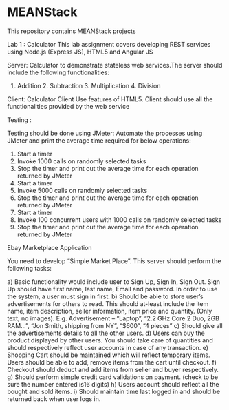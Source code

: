 # MEANStack
This repository contains MEANStack projects

Lab 1 : Calculator
This lab assignment covers developing REST services using Node.js (Express JS), HTML5 and Angular JS

Server: Calculator to demonstrate stateless web services.The server should include the following functionalities:
1. Addition 2. Subtraction 3. Multiplication 4. Division 
  
Client: Calculator Client Use features of HTML5. Client should use all the functionalities provided by the web service 

Testing :

 Testing should be done using JMeter:  Automate the processes using JMeter and print the average time required for below operations: 
 
1. Start a timer 
2. Invoke 1000 calls on randomly selected tasks
3. Stop the timer and print out the average time for each operation returned by JMeter 
4. Start a timer 
5. Invoke 5000 calls on randomly selected tasks 
6. Stop the timer and print out the average time for each operation returned by JMeter 
7. Start a timer 
8. Invoke 100 concurrent users with 1000 calls on randomly selected tasks 
9. Stop the timer and print out the average time for each operation returned by JMeter 
 
 Ebay Marketplace Application
 
 You need to develop “Simple Market Place”. This server should perform the following tasks: 
 
a) Basic functionality would include user to Sign Up, Sign In, Sign Out. Sign Up should have first name, last name, Email and password. In order to use the system, a user must sign in first. 
b) Should be able to store user’s advertisements for others to read. This should at-least include the item name, item description, seller information, item price and quantity. (Only text, no images). E.g. Advertisement – “Laptop”, “2.2 GHz Core 2 Duo, 2GB RAM…”, “Jon Smith, shipping from NY”, “$600”, “4 pieces”
c) Should give all the advertisements details to all the other users.
d) Users can buy the product displayed by other users. You should take care of quantities and should respectively reflect user accounts in case of any transaction. 
e) Shopping Cart should be maintained which will reflect temporary items. Users should be able to add, remove items from the cart until checkout.
f) Checkout should deduct and add items from seller and buyer respectively.
g) Should perform simple credit card validations on payment. (check to be sure the number entered is16 digits) 
h) Users account should reflect all the bought and sold items. 
i) Should maintain time last logged in and should be returned back when user logs in. 
 
